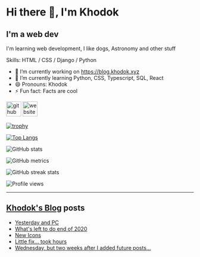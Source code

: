 # Hi there 👋, I'm Khodok

## I'm a web dev

I'm learning web development, I like dogs, Astronomy and other stuff

Skills: HTML / CSS / Django / Python

- 🔭 I’m currently working on https://blog.khodok.xyz
- 🌱 I’m currently learning Python, CSS, Typescript, SQL, React
- 😄 Pronouns: Khodok
- ⚡ Fun fact: Facts are cool

[<img src='https://cdn.jsdelivr.net/npm/simple-icons@3.0.1/icons/github.svg' alt='github' height='40'>](https://github.com/Khoding)
[<img src='https://cdn.jsdelivr.net/npm/simple-icons@3.0.1/icons/icloud.svg' alt='website' height='40'>](https://khodok.xyz)

[![trophy](https://github-profile-trophy.vercel.app/?username=Khoding)](https://github.com/ryo-ma/github-profile-trophy)

[![Top Langs](https://github-readme-stats.vercel.app/api/top-langs/?username=Khoding)](https://github.com/anuraghazra/github-readme-stats)

![GitHub stats](https://github-readme-stats.vercel.app/api?username=Khoding&show_icons=true)  

![GitHub metrics](https://metrics.lecoq.io/Khoding)  

![GitHub streak stats](https://github-readme-streak-stats.herokuapp.com/?user=Khoding)  

![Profile views](https://gpvc.arturio.dev/Khoding)  

---

## [Khodok's Blog] posts

<!-- BLOG-POST-LIST:START -->
- [Yesterday and PC](https://blog.khodok.xyz/post/yesterday-and-pc/)
- [What's left to do end of 2020](https://blog.khodok.xyz/post/whats-left-to-do-end-of-2020/)
- [New Icons](https://blog.khodok.xyz/post/new-icons/)
- [Little fix... took hours](https://blog.khodok.xyz/post/little-fix-took-hours/)
- [Wednesday, but two weeks after I added future posts...](https://blog.khodok.xyz/post/wednesday-but-two-weeks-after-i-added-future-posts/)
<!-- BLOG-POST-LIST:END -->

[khodok's blog]: https://khoding.github.io/Khodirect/khoBlog "Khodok's Blog"
